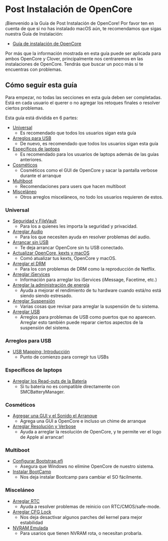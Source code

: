 # Post Instalación de OpenCore

¡Bienvenido a la Guía de Post Instalación de OpenCore! Por favor ten en cuenta de que si no has instalado macOS aún, te recomendamos que sigas nuestra Guía de Instalación:

* [Guía de instalación de OpenCore](https://inyextciones.github.io/OpenCore-Install-Guide/)

Por más que la información mostrada en esta guía puede ser aplicada para ambos OpenCore y Clover, principalmente nos centraremos en las instalaciones de OpenCore. Tendrás que buscar un poco más si te encuentras con problemas.

## Cómo seguir esta guía

Para empezar, no todas las secciones en esta guía deben ser completadas. Está en cada usuario el querer o no agregar los retoques finales o resolver ciertos problemas.

Esta guía está dividida en 6 partes:

* [Universal](#universal)
  * Es recomendado que todos los usuarios sigan esta guía
* [Arreglos para USB](#arreglos-para-usb)
  * De nuevo, es recomendado que todos los usuarios sigan esta guía
* [Específicos de laptops](#laptop-specifics)
  * Es recomendado para los usuarios de laptops además de las guías anteriores. 
* [Cosméticos](#cosméticos)
  * Cosméticos como el GUI de OpenCore y sacar la pantalla verbose durante el arranque
* [Multiboot](#multiboot)
  * Recomendaciones para users que hacen multiboot
* [Misceláneo](#misceláneo)
  * Otros arreglos misceláneos, no todo los usuarios requieren de estos.

### Universal

* [Seguridad y FileVault](./universal/security.md)
  * Para los a quienes les importa la seguridad y privacidad.
* [Arreglar Audio](./universal/audio.md)
  * Para los que necesiten ayuda en resolver problemas del audio.
* [Arrancar sin USB](./universal/oc2hdd.md)
  * Te deja arrancar OpenCore sin tu USB conectado.
* [Actualizar OpenCore, kexts y macOS](./universal/update.md)
  * Comó atualizar tus kexts, OpenCore y macOS.
* [Arreglar el DRM](./universal/drm.md)
  * Para los con problemas de DRM como la reproducción de Netflix.
* [Arreglar iServices](./universal/iservices.md)
  * Información para arreglar los iServices (iMessage, Facetime, etc.)
* [Arreglar la administración de energía](./universal/pm.md)
  * Ayuda a mejorar el rendimiento de tu hardware cuando está/no está siendo siendo estresado.
* [Arreglar Suspensión](./universal/sleep.md)
  * Varias cosas que revisar para arreglar la suspensión de tu sistema.
* [Arreglar USB](./usb/README.md)
  * Arreglos para problemas de USB como puertos que no aparecen. Arreglar esto también puede reparar ciertos aspectos de la suspensión del sistema.

### Arreglos para USB

* [USB Mapping: Introducción](./usb/README.md)
  * Punto de comienzo para corregir tus USBs

### Específicos de laptops

* [Arreglar los Read-outs de la Batería](./laptop-specific/battery.md)
  * Si tu batería no es compatible directamente con SMCBatteryManager.

### Cosméticos

* [Agregar una GUI y el Sonido el Arranque](./cosmetic/gui.md)
  * Agrega una GUI a OpenCore e incluso un chime de arranque
* [Arreglar Resolución y Verbose](./cosmetic/verbose.md)
  * Ayuda a arreglar la resolución de OpenCore, y te permite ver el logo de Apple al arrancar!

### Multiboot 

* [Configurar Bootstrap.efi](./multiboot/bootstrap.md)
  * Asegura que Windows no elimine OpenCore de nuestro sistema.
* [Instalar BootCamp](./multiboot/bootcamp.md)
  * Nos deja instalar Bootcamp para cambiar el SO fácilmente.

### Misceláneo

* [Arreglar RTC](./misc/rtc.md)
  * Ayuda a resolver problemas de reinicio con RTC/CMOS/safe-mode.
* [Arreglar CFG Lock](./misc/msr-lock.md)
  * Nos deja desactivar algunos parches del kernel para mejor estabilidad
* [NVRAM Emulada](./misc/nvram.md)
  * Para usarios que tienen NVRAM rota, o necesitan probarla.
